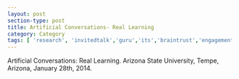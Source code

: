 ```yaml
---
layout: post
section-type: post
title: Artificial Conversations- Real Learning
category: Category
tags: [ 'research', 'invitedtalk','guru','its','braintrust','engagement','discourse','nlp','reading','education','semantics' ]
---
```

Artificial Conversations: Real Learning. Arizona State University, Tempe, Arizona, January 28th, 2014.

